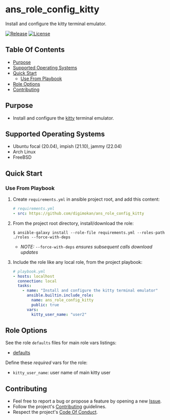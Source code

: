 # ans_role_config_kitty

Install and configure the kitty terminal emulator.

[![Release](https://img.shields.io/github/release/digimokan/ans_role_config_kitty.svg?label=release)](https://github.com/digimokan/ans_role_config_kitty/releases/latest "Latest Release Notes")
[![License](https://img.shields.io/badge/license-MIT-blue.svg?label=license)](LICENSE.md "Project License")

## Table Of Contents

* [Purpose](#purpose)
* [Supported Operating Systems](#supported-operating-systems)
* [Quick Start](#quick-start)
    * [Use From Playbook](#use-from-playbook)
* [Role Options](#role-options)
* [Contributing](#contributing)

## Purpose

* Install and configure the [kitty](https://sw.kovidgoyal.net/kitty/)
  terminal emulator.

## Supported Operating Systems

* Ubuntu focal (20.04), impish (21.10), jammy (22.04)
* Arch Linux
* FreeBSD

## Quick Start

### Use From Playbook

1. Create `requirements.yml` in ansible project root, and add this content:

   ```yaml
   # requirements.yml
   - src: https://github.com/digimokan/ans_role_config_kitty
   ```

2. From the project root directory, install/download the role:

   ```shell
   $ ansible-galaxy install --role-file requirements.yml --roles-path ./roles --force-with-deps
   ```

   * _NOTE:_ `--force-with-deps` _ensures subsequent calls download updates_

3. Include the role like any local role, from the project playbook:

   ```yaml
   # playbook.yml
   - hosts: localhost
     connection: local
     tasks:
       - name: "Install and configure the kitty terminal emulator"
         ansible.builtin.include_role:
           name: ans_role_config_kitty
           public: true
         vars:
           kitty_user_name: "user2"
   ```

## Role Options

See the role `defaults` files for main role vars listings:

  * [defaults](../defaults/main/)

Define these _required_ vars for the role:

  * `kitty_user_name`: user name of main kitty user

## Contributing

* Feel free to report a bug or propose a feature by opening a new
  [Issue](https://github.com/digimokan/ans_role_config_kitty/issues).
* Follow the project's [Contributing](CONTRIBUTING.md) guidelines.
* Respect the project's [Code Of Conduct](CODE_OF_CONDUCT.md).

